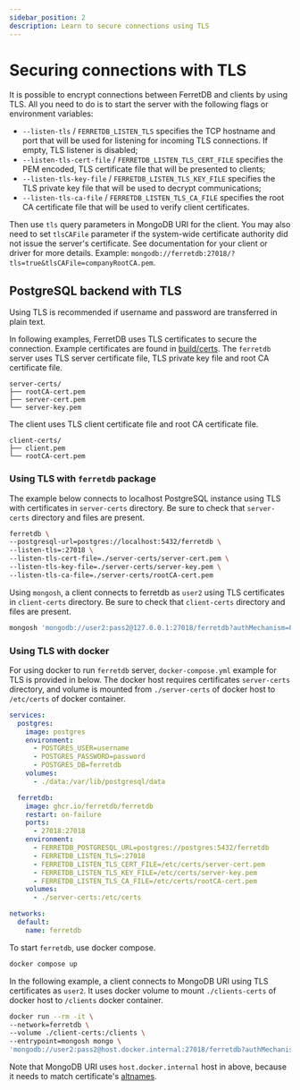 ```yaml
---
sidebar_position: 2
description: Learn to secure connections using TLS
---
```


# Securing connections with TLS

It is possible to encrypt connections between FerretDB and clients by using TLS.
All you need to do is to start the server with the following flags or environment variables:

- `--listen-tls` / `FERRETDB_LISTEN_TLS` specifies the TCP hostname and port
  that will be used for listening for incoming TLS connections.
  If empty, TLS listener is disabled;
- `--listen-tls-cert-file` / `FERRETDB_LISTEN_TLS_CERT_FILE` specifies the PEM encoded, TLS certificate file
  that will be presented to clients;
- `--listen-tls-key-file` / `FERRETDB_LISTEN_TLS_KEY_FILE` specifies the TLS private key file
  that will be used to decrypt communications;
- `--listen-tls-ca-file` / `FERRETDB_LISTEN_TLS_CA_FILE` specifies the root CA certificate file
  that will be used to verify client certificates.

Then use `tls` query parameters in MongoDB URI for the client.
You may also need to set `tlsCAFile` parameter if the system-wide certificate authority did not issue the server's certificate.
See documentation for your client or driver for more details.
Example: `mongodb://ferretdb:27018/?tls=true&tlsCAFile=companyRootCA.pem`.

## PostgreSQL backend with TLS

Using TLS is recommended if username and password are transferred in plain text.

In following examples, FerretDB uses TLS certificates to secure the connection.
Example certificates are found in [build/certs](https://github.com/FerretDB/FerretDB/tree/main/build/certs).
The `ferretdb` server uses TLS server certificate file, TLS private key file and root CA certificate file.

```console
server-certs/
├── rootCA-cert.pem
├── server-cert.pem
└── server-key.pem
```

The client uses TLS client certificate file and root CA certificate file.

```console
client-certs/
├── client.pem
└── rootCA-cert.pem
```

### Using TLS with `ferretdb` package

The example below connects to localhost PostgreSQL instance using TLS with certificates in `server-certs` directory.
Be sure to check that `server-certs` directory and files are present.

```sh
ferretdb \
--postgresql-url=postgres://localhost:5432/ferretdb \
--listen-tls=:27018 \
--listen-tls-cert-file=./server-certs/server-cert.pem \
--listen-tls-key-file=./server-certs/server-key.pem \
--listen-tls-ca-file=./server-certs/rootCA-cert.pem
```

Using `mongosh`, a client connects to ferretdb as `user2` using TLS certificates in `client-certs` directory.
Be sure to check that `client-certs` directory and files are present.

```sh
mongosh 'mongodb://user2:pass2@127.0.0.1:27018/ferretdb?authMechanism=PLAIN&tls=true&tlsCertificateKeyFile=./client-certs/client.pem&tlsCaFile=./client-certs/rootCA-cert.pem'
```

### Using TLS with docker

For using docker to run `ferretdb` server, `docker-compose.yml` example for TLS is provided in below.
The docker host requires certificates `server-certs` directory,
and volume is mounted from `./server-certs` of docker host to `/etc/certs` of docker container.

```yml
services:
  postgres:
    image: postgres
    environment:
      - POSTGRES_USER=username
      - POSTGRES_PASSWORD=password
      - POSTGRES_DB=ferretdb
    volumes:
      - ./data:/var/lib/postgresql/data

  ferretdb:
    image: ghcr.io/ferretdb/ferretdb
    restart: on-failure
    ports:
      - 27018:27018
    environment:
      - FERRETDB_POSTGRESQL_URL=postgres://postgres:5432/ferretdb
      - FERRETDB_LISTEN_TLS=:27018
      - FERRETDB_LISTEN_TLS_CERT_FILE=/etc/certs/server-cert.pem
      - FERRETDB_LISTEN_TLS_KEY_FILE=/etc/certs/server-key.pem
      - FERRETDB_LISTEN_TLS_CA_FILE=/etc/certs/rootCA-cert.pem
    volumes:
      - ./server-certs:/etc/certs

networks:
  default:
    name: ferretdb
```

To start `ferretdb`, use docker compose.

```sh
docker compose up
```

In the following example, a client connects to MongoDB URI using TLS certificates as `user2`.
It uses docker volume to mount `./clients-certs` of docker host to `/clients` docker container.

```sh
docker run --rm -it \
--network=ferretdb \
--volume ./client-certs:/clients \
--entrypoint=mongosh mongo \
'mongodb://user2:pass2@host.docker.internal:27018/ferretdb?authMechanism=PLAIN&tls=true&tlsCertificateKeyFile=/clients/client.pem&tlsCaFile=/clients/rootCA-cert.pem'
```

Note that MongoDB URI uses `host.docker.internal` host in above, because it
needs to match certificate's [altnames](https://github.com/FerretDB/FerretDB/blob/main/build/certs/Makefile).
